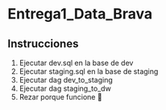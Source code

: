 # Entrega1_Data_Brava

## Instrucciones

1. Ejecutar dev.sql en la base de dev
2. Ejecutar staging.sql en la base de staging
3. Ejecutar dag dev_to_staging
4. Ejecutar dag staging_to_dw
5. Rezar porque funcione 🙏
